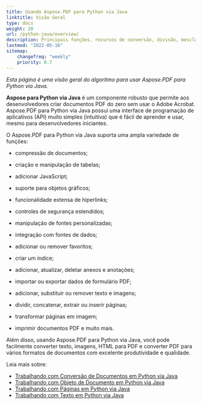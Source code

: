 ```yaml
---
title: Usando Aspose.PDF para Python via Java
linktitle: Visão Geral
type: docs
weight: 20
url: /python-java/overview/
description: Principais funções, recursos de conversão, divisão, mesclagem e execução de outras operações relacionadas à criação e edição de PDFs usando Python via Java
lastmod: "2022-05-16"
sitemap:
    changefreq: "weekly"
    priority: 0.7
---
```


_Esta página é uma visão geral do algoritmo para usar Aspose.PDF para Python via Java._

**Aspose para Python via Java** é um componente robusto que permite aos desenvolvedores criar documentos PDF do zero sem usar o Adobe Acrobat. Aspose.PDF para Python via Java possui uma interface de programação de aplicativos (API) muito simples (intuitiva) que é fácil de aprender e usar, mesmo para desenvolvedores iniciantes.

O Aspose.PDF para Python via Java suporta uma ampla variedade de funções:

- compressão de documentos;
- criação e manipulação de tabelas;
- adicionar JavaScript;
- suporte para objetos gráficos;
- funcionalidade extensa de hiperlinks;
- controles de segurança estendidos;
- manipulação de fontes personalizadas;

- integração com fontes de dados;
- adicionar ou remover favoritos;
- criar um índice;
- adicionar, atualizar, deletar anexos e anotações;
- importar ou exportar dados de formulário PDF;
- adicionar, substituir ou remover texto e imagens;
- dividir, concatenar, extrair ou inserir páginas;
- transformar páginas em imagem;
- imprimir documentos PDF e muito mais.

Além disso, usando Aspose.PDF para Python via Java, você pode facilmente converter texto, imagens, HTML para PDF e converter PDF para vários formatos de documentos com excelente produtividade e qualidade.

Leia mais sobre:

- [Trabalhando com Conversão de Documentos em Python via Java](/pdf/python-java/conversion/)
- [Trabalhando com Objeto de Documento em Python via Java](/pdf/python-java/working-with-documents/)
- [Trabalhando com Páginas em Python via Java](/pdf/python-java/working-with-pages/)
- [Trabalhando com Texto em Python via Java](/pdf/python-java/working-with-text/)